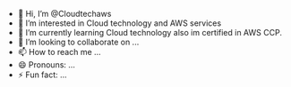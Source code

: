 - 👋 Hi, I’m @Cloudtechaws
- 👀 I’m interested in Cloud technology and AWS services
- 🌱 I’m currently learning Cloud technology also im certified in AWS CCP.
- 💞️ I’m looking to collaborate on ...
- 📫 How to reach me ...
- 😄 Pronouns: ...
- ⚡ Fun fact: ...

<!---
Cloudtechaws/Cloudtechaws is a ✨ special ✨ repository because its `README.md` (this file) appears on your GitHub profile.
You can click the Preview link to take a look at your changes.
--->
